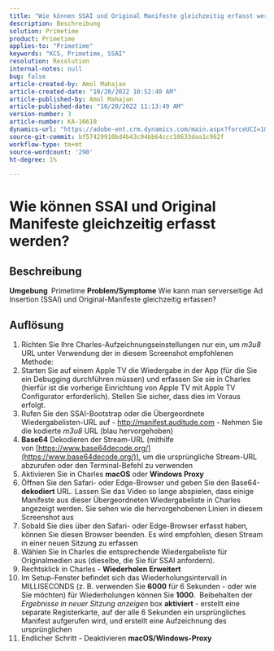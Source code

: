 ```yaml
---
title: "Wie können SSAI und Original Manifeste gleichzeitig erfasst werden?"
description: Beschreibung
solution: Primetime
product: Primetime
applies-to: "Primetime"
keywords: "KCS, Primetime, SSAI"
resolution: Resolution
internal-notes: null
bug: false
article-created-by: Amol Mahajan
article-created-date: "10/20/2022 10:52:40 AM"
article-published-by: Amol Mahajan
article-published-date: "10/20/2022 11:13:49 AM"
version-number: 3
article-number: KA-16610
dynamics-url: "https://adobe-ent.crm.dynamics.com/main.aspx?forceUCI=1&pagetype=entityrecord&etn=knowledgearticle&id=f16eb750-6550-ed11-bba2-00224808664b"
source-git-commit: bf57429910bd4b43c94bb64ccc10633daa1c962f
workflow-type: tm+mt
source-wordcount: '290'
ht-degree: 1%

---
```


# Wie können SSAI und Original Manifeste gleichzeitig erfasst werden?

## Beschreibung

<b>Umgebung </b>
Primetime
<b>Problem/Symptome</b>
Wie kann man serverseitige Ad Insertion (SSAI) und Original-Manifeste gleichzeitig erfassen?




## Auflösung


1. Richten Sie Ihre Charles-Aufzeichnungseinstellungen nur ein, um *m3u8* URL unter Verwendung der in diesem Screenshot empfohlenen Methode:
2. Starten Sie auf einem Apple TV die Wiedergabe in der App (für die Sie ein Debugging durchführen müssen) und erfassen Sie sie in Charles (hierfür ist die vorherige Einrichtung von Apple TV mit Apple TV Configurator erforderlich). Stellen Sie sicher, dass dies im Voraus erfolgt.
3. Rufen Sie den SSAI-Bootstrap oder die Übergeordnete Wiedergabelisten-URL auf - http://manifest.auditude.com - Nehmen Sie die kodierte *m3u8* URL (blau hervorgehoben)
4. <b>Base64</b> Dekodieren der Stream-URL (mithilfe von [https://www.base64decode.org/](https://www.base64decode.org/)), um die ursprüngliche Stream-URL abzurufen oder den Terminal-Befehl zu verwenden
5. Aktivieren Sie in Charles <b>macOS</b> oder <b>Windows Proxy</b>
6. Öffnen Sie den Safari- oder Edge-Browser und geben Sie den Base64-<b>dekodiert</b> URL. Lassen Sie das Video so lange abspielen, dass einige Manifeste aus dieser Übergeordneten Wiedergabeliste in Charles angezeigt werden. Sie sehen wie die hervorgehobenen Linien in diesem Screenshot aus
7. Sobald Sie dies über den Safari- oder Edge-Browser erfasst haben, können Sie diesen Browser beenden. Es wird empfohlen, diesen Stream in einer neuen Sitzung zu erfassen
8. Wählen Sie in Charles die entsprechende Wiedergabeliste für Originalmedien aus (dieselbe, die Sie für SSAI anfordern).
9. Rechtsklick in Charles - <b>Wiederholen Erweitert</b>
10. Im Setup-Fenster befindet sich das Wiederholungsintervall in MILLISECONDS (z. B. verwenden Sie <b>6000</b> für 6 Sekunden - oder wie Sie möchten) für Wiederholungen können Sie <b>1000</b>.  Beibehalten der *Ergebnisse in neuer Sitzung anzeigen* box <b>aktiviert</b> - erstellt eine separate Registerkarte, auf der alle 6 Sekunden ein ursprüngliches Manifest aufgerufen wird, und erstellt eine Aufzeichnung des ursprünglichen
11. Endlicher Schritt - Deaktivieren <b>macOS/Windows-Proxy</b>

